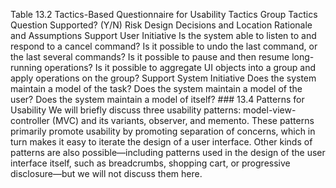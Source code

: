 Table 13.2 Tactics-Based Questionnaire for Usability Tactics Group Tactics Question Supported? (Y/N) Risk Design Decisions and Location Rationale and Assumptions Support User Initiative Is the system able to listen to and respond to a cancel command? Is it possible to undo the last command, or the last several commands? Is it possible to pause and then resume long-running operations? Is it possible to aggregate UI objects into a group and apply operations on the group? Support System Initiative Does the system maintain a model of the task? Does the system maintain a model of the user? Does the system maintain a model of itself? ### 13.4 Patterns for Usability We will briefly discuss three usability patterns: model-view-controller (MVC) and its variants, observer, and memento. These patterns primarily promote usability by promoting separation of concerns, which in turn makes it easy to iterate the design of a user interface. Other kinds of patterns are also possible—including patterns used in the design of the user interface itself, such as breadcrumbs, shopping cart, or progressive disclosure—but we will not discuss them here.